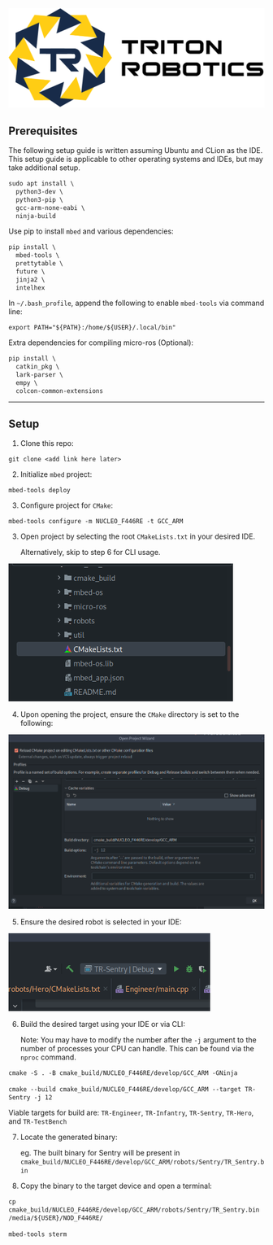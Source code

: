 ![img.png](.assets/tr_banner_full.png)

## Prerequisites

The following setup guide is written assuming Ubuntu and CLion as the IDE. This setup guide is applicable to other 
operating systems and IDEs, but may take additional setup.

```shell
sudo apt install \
  python3-dev \
  python3-pip \
  gcc-arm-none-eabi \
  ninja-build
```

Use pip to install `mbed` and various dependencies:
```shell
pip install \
  mbed-tools \
  prettytable \
  future \
  jinja2 \
  intelhex
```

In `~/.bash_profile`, append the following to enable `mbed-tools` via command line:
```shell
export PATH="${PATH}:/home/${USER}/.local/bin"
```

Extra dependencies for compiling micro-ros (Optional):
```shell
pip install \
  catkin_pkg \
  lark-parser \
  empy \
  colcon-common-extensions
```
---
## Setup
1. Clone this repo:
```shell
git clone <add link here later>
```

2. Initialize `mbed` project:
```shell
mbed-tools deploy
```

3. Configure project for `CMake`:
```shell
mbed-tools configure -m NUCLEO_F446RE -t GCC_ARM
```

3. Open project by selecting the root `CMakeLists.txt` in your desired IDE.
   
    Alternatively, skip to step 6 for CLI usage. 

![img.png](.assets/img.png)

4. Upon opening the project, ensure the `CMake` directory is set to the following:

![img.png](.assets/img2.png)

5. Ensure the desired robot is selected in your IDE:

![img.png](.assets/img3.png)

6. Build the desired target using your IDE or via CLI:
   
   Note: You may have to modify the number after the `-j` argument to the number of processes your CPU can handle.
   This can be found via the `nproc` command.

```shell
cmake -S . -B cmake_build/NUCLEO_F446RE/develop/GCC_ARM -GNinja

cmake --build cmake_build/NUCLEO_F446RE/develop/GCC_ARM --target TR-Sentry -j 12
```

Viable targets for build are: `TR-Engineer`, `TR-Infantry`, `TR-Sentry`, `TR-Hero`, and `TR-TestBench`

7. Locate the generated binary:

    eg. The built binary for Sentry will be present in `cmake_build/NUCLEO_F446RE/develop/GCC_ARM/robots/Sentry/TR_Sentry.bin`


8. Copy the binary to the target device and open a terminal:

```shell
cp cmake_build/NUCLEO_F446RE/develop/GCC_ARM/robots/Sentry/TR_Sentry.bin /media/${USER}/NOD_F446RE/

mbed-tools sterm
```